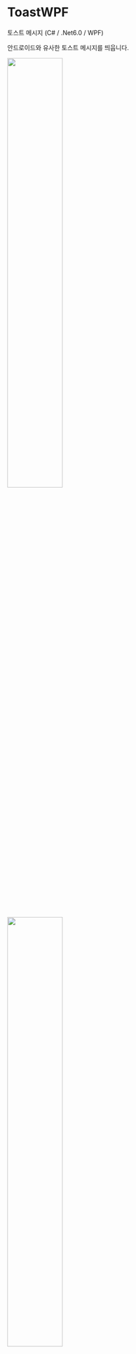 # ToastWPF

토스트 메시지 (C# / .Net6.0 / WPF)

안드로이드와 유사한 토스트 메시지를 띄웁니다.

<img width="50%" src="https://user-images.githubusercontent.com/60687214/192128310-552a2f81-372c-41aa-bcef-9836651c8b21.gif"/>

<img width="50%" src="https://user-images.githubusercontent.com/60687214/192128311-bb4f0e77-5570-4c51-859d-0c842780760f.gif"/>

<p>출력</p>
<p>`Toast.Show("Message to show");`</p>
</p>
<p>출력 - 시간 지정</p>
<p>`Toast.Show("Message to show", 1500);`</p>
</p>
<p>위치 설정</p>
<p>`Toast.SetPosition(owner: this, horizontalPos: 0.5, verticalPos: 0.8);`</p>
